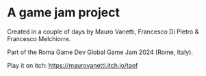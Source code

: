 # A game jam project

Created in a couple of days by Mauro Vanetti, Francesco Di Pietro & Francesco Melchiorre.

Part of the Roma Game Dev Global Game Jam 2024 (Rome, Italy).

Play it on itch: https://maurovanetti.itch.io/taof
